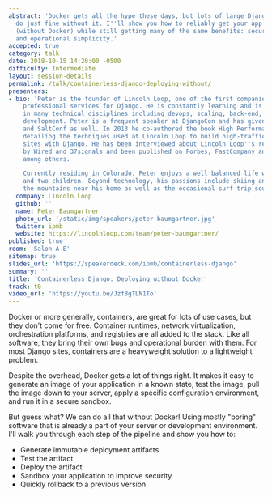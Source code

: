 ```yaml
---
abstract: 'Docker gets all the hype these days, but lots of large Django deployments
  do just fine without it. I''ll show you how to reliably get your app to production
  (without Docker) while still getting many of the same benefits: security, repeatability,
  and operational simplicity.'
accepted: true
category: talk
date: 2018-10-15 14:20:00 -0500
difficulty: Intermediate
layout: session-details
permalink: /talk/containerless-django-deploying-without/
presenters:
- bio: 'Peter is the founder of Lincoln Loop, one of the first companies to provide
    professional services for Django. He is constantly learning and is well-versed
    in many technical disciplines including devops, scaling, back-end, and front-end
    development. Peter is a frequent speaker at DjangoCon and has given talks at PyCon
    and SaltConf as well. In 2013 he co-authored the book High Performance Django,
    detailing the techniques used at Lincoln Loop to build high-traffic, scalable
    sites with Django. He has been interviewed about Lincoln Loop''s remote work style
    by Wired and 37signals and been published on Forbes, FastCompany and TechRepublic
    among others.

    Currently residing in Colorado, Peter enjoys a well balanced life with his wife
    and two children. Beyond technology, his passions include skiing and biking in
    the mountains near his home as well as the occasional surf trip south of the border.'
  company: Lincoln Loop
  github: ''
  name: Peter Baumgartner
  photo_url: '/static/img/speakers/peter-baumgartner.jpg'
  twitter: ipmb
  website: https://lincolnloop.com/team/peter-baumgartner/
published: true
room: 'Salon A-E'
sitemap: true
slides_url: 'https://speakerdeck.com/ipmb/containerless-django'
summary: ''
title: 'Containerless Django: Deploying without Docker'
track: t0
video_url: 'https://youtu.be/Jzf8gTLN1To'
---
```


Docker or more generally, containers, are great for lots of use cases, but they don't come for free. Container runtimes, network virtualization, orchestration platforms, and registries are all added to the stack. Like all software, they bring their own bugs and operational burden with them. For most Django sites, containers are a heavyweight solution to a lightweight problem.

Despite the overhead, Docker gets a lot of things right. It makes it easy to generate an image of your application in a known state, test the image, pull the image down to your server, apply a specific configuration environment, and run it in a secure sandbox.

But guess what? We can do all that without Docker! Using mostly "boring" software that is already a part of your server or development environment. I'll walk you through each step of the pipeline and show you how to:

* Generate immutable deployment artifacts
* Test the artifact
* Deploy the artifact
* Sandbox your application to improve security
* Quickly rollback to a previous version

